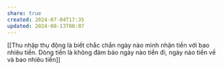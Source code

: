 ```yaml
---
share: true
created: 2024-07-04T17:35
updated: 2024-08-13T00:07
---
```

[[Thu nhập thụ động là biết chắc chắn ngày nào mình nhận tiền với bao nhiêu tiền. Dòng tiền là không đảm bảo ngày nào tiền đi, ngày nào tiền về và bao nhiêu tiền]]
